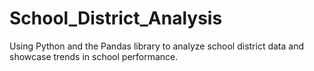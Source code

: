 # School_District_Analysis
Using Python and the Pandas library to analyze school district data and showcase trends in school performance.
